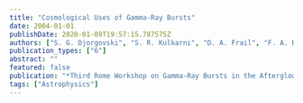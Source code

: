 ```yaml
---
title: "Cosmological Uses of Gamma-Ray Bursts"
date: 2004-01-01
publishDate: 2020-01-09T19:57:15.787575Z
authors: ["S. G. Djorgovski", "S. R. Kulkarni", "D. A. Frail", "F. A. Harrison", "J. S. Bloom", "E. Berger", "P. A. Price", "D. Fox", "A. M. Soderberg", "R. Sari", "S. Yost", "A. A. Mahabal", "S. M. Castro", "R. Goodrich", "F. Chaffee"]
publication_types: ["6"]
abstract: ""
featured: false
publication: "*Third Rome Workshop on Gamma-Ray Bursts in the Afterglow Era ASP Conference Series, Volume 312, Proceedings of the conference held 17-20 September 2002, in Rome, Italy. Edited by M. Feroci, F. Frontera, N. Masetti, and L. Piro. San Francisco: Astronomical Society of the Pacific, 2004., p.249*"
tags: ["Astrophysics"]
---
```


